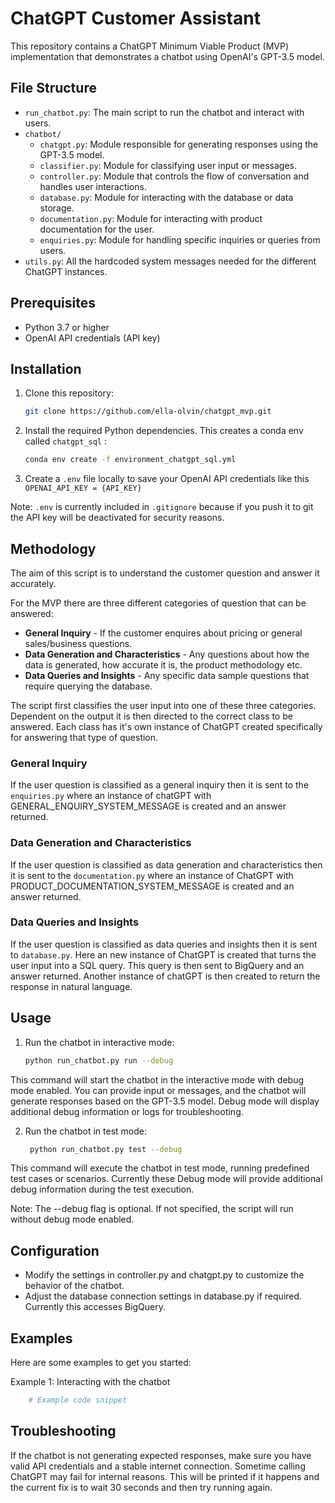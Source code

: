 # ChatGPT Customer Assistant

This repository contains a ChatGPT Minimum Viable Product (MVP) implementation that demonstrates a chatbot using OpenAI's GPT-3.5 model.

## File Structure
- `run_chatbot.py`: The main script to run the chatbot and interact with users.
- `chatbot/`
  - `chatgpt.py`: Module responsible for generating responses using the GPT-3.5 model.
  - `classifier.py`: Module for classifying user input or messages.
  - `controller.py`: Module that controls the flow of conversation and handles user interactions.
  - `database.py`: Module for interacting with the database or data storage.
  - `documentation.py`: Module for interacting with product documentation for the user.
  - `enquiries.py`: Module for handling specific inquiries or queries from users.
- `utils.py`: All the hardcoded system messages needed for the different ChatGPT instances.

## Prerequisites

- Python 3.7 or higher
- OpenAI API credentials (API key)

## Installation
1. Clone this repository:

   ```bash
   git clone https://github.com/ella-olvin/chatgpt_mvp.git
   
2. Install the required Python dependencies. This creates a conda env called `chatgpt_sql` :
    ```bash
    conda env create -f environment_chatgpt_sql.yml
   
3. Create a `.env` file locally to save your OpenAI API credentials like this `OPENAI_API_KEY = {API_KEY}`

Note:  `.env` is currently included in `.gitignore` because if you push it to git the API key will be deactivated for security reasons. 

## Methodology

The aim of this script is to understand the customer question and answer it accurately. 

For the MVP there are three different categories of question that can be answered: 
- **General Inquiry** - If the customer enquires about pricing or general sales/business questions. 
- **Data Generation and Characteristics** - Any questions about how the data is generated, how accurate it is, the product methodology etc. 
- **Data Queries and Insights** - Any specific data sample questions that require querying the database. 

The script first classifies the user input into one of these three categories. Dependent on the output it is then directed to the correct class to be answered. Each class has it's own instance of ChatGPT created specifically for answering that type of question.

### General Inquiry
If the user question is classified as a general inquiry then it is sent to the `enquiries.py` where an instance of chatGPT with GENERAL_ENQUIRY_SYSTEM_MESSAGE is created and an answer returned. 

### Data Generation and Characteristics
If the user question is classified as data generation and characteristics then it is sent to the `documentation.py`
where an instance of ChatGPT with PRODUCT_DOCUMENTATION_SYSTEM_MESSAGE is created and an answer returned. 

### Data Queries and Insights
If the user question is classified as data queries and insights then it is sent to `database.py`. Here an new instance of ChatGPT is created that turns the user input into a SQL query. This query is then sent to BigQuery and an answer returned. Another instance of chatGPT is then created to return the response in natural language. 


## Usage
1. Run the chatbot in interactive mode:
    ```bash
    python run_chatbot.py run --debug

This command will start the chatbot in the interactive mode with debug mode enabled. You can provide input or messages, and the chatbot will generate responses based on the GPT-3.5 model. Debug mode will display additional debug information or logs for troubleshooting. 

2. Run the chatbot in test mode:
   ```bash
    python run_chatbot.py test --debug

This command will execute the chatbot in test mode, running predefined test cases or scenarios. Currently these Debug mode will provide additional debug information during the test execution.

Note: The --debug flag is optional. If not specified, the script will run without debug mode enabled.

## Configuration
- Modify the settings in controller.py and chatgpt.py to customize the behavior of the chatbot.
- Adjust the database connection settings in database.py if required. Currently this accesses BigQuery. 

## Examples
Here are some examples to get you started:

Example 1: Interacting with the chatbot

```bash
    # Example code snippet 
```

## Troubleshooting
If the chatbot is not generating expected responses, make sure you have valid API credentials and a stable internet connection. 
Sometime calling ChatGPT may fail for internal reasons. This will be printed if it happens and the current fix is to wait 30 seconds and then try running again. 
